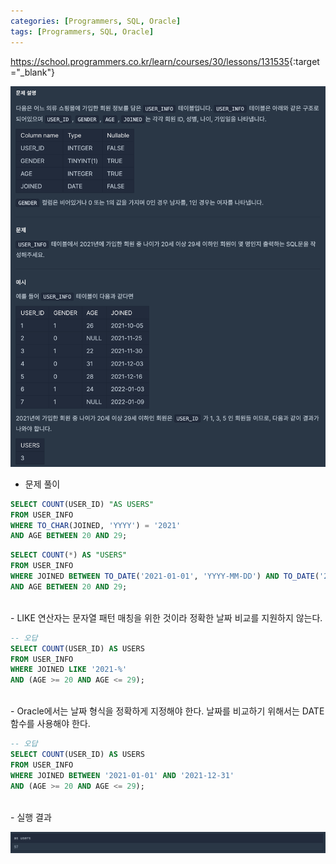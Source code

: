 ```yaml
---
categories: [Programmers, SQL, Oracle]
tags: [Programmers, SQL, Oracle] 
---
```


<https://school.programmers.co.kr/learn/courses/30/lessons/131535>{:target="_blank"}

![문제](/assets/img/programmers/sql/oracle/lv.1/%EC%A1%B0%EA%B1%B4%EC%97%90_%EB%A7%9E%EB%8A%94_%ED%9A%8C%EC%9B%90%EC%88%98_%EA%B5%AC%ED%95%98%EA%B8%B0(1).png)

- 문제 풀이

```sql
SELECT COUNT(USER_ID) "AS USERS"
FROM USER_INFO 
WHERE TO_CHAR(JOINED, 'YYYY') = '2021'
AND AGE BETWEEN 20 AND 29;
```
```sql
SELECT COUNT(*) AS "USERS"
FROM USER_INFO
WHERE JOINED BETWEEN TO_DATE('2021-01-01', 'YYYY-MM-DD') AND TO_DATE('2021-12-31', 'YYYY-MM-DD')
AND AGE BETWEEN 20 AND 29;
```

<br>
- LIKE 연산자는 문자열 패턴 매칭을 위한 것이라 정확한 날짜 비교를 지원하지 않는다.

```sql
-- 오답
SELECT COUNT(USER_ID) AS USERS
FROM USER_INFO
WHERE JOINED LIKE '2021-%'
AND (AGE >= 20 AND AGE <= 29);
```

<br>
- Oracle에서는 날짜 형식을 정확하게 지정해야 한다.  날짜를 비교하기 위해서는 DATE 함수를 사용해야 한다.

```sql
-- 오답
SELECT COUNT(USER_ID) AS USERS
FROM USER_INFO
WHERE JOINED BETWEEN '2021-01-01' AND '2021-12-31'
AND (AGE >= 20 AND AGE <= 29);
```

<br>
- 실행 결과

![실행 결과](/assets/img/programmers/sql/oracle/lv.1/%EC%A1%B0%EA%B1%B4%EC%97%90_%EB%A7%9E%EB%8A%94_%ED%9A%8C%EC%9B%90%EC%88%98_%EA%B5%AC%ED%95%98%EA%B8%B0(2).png)